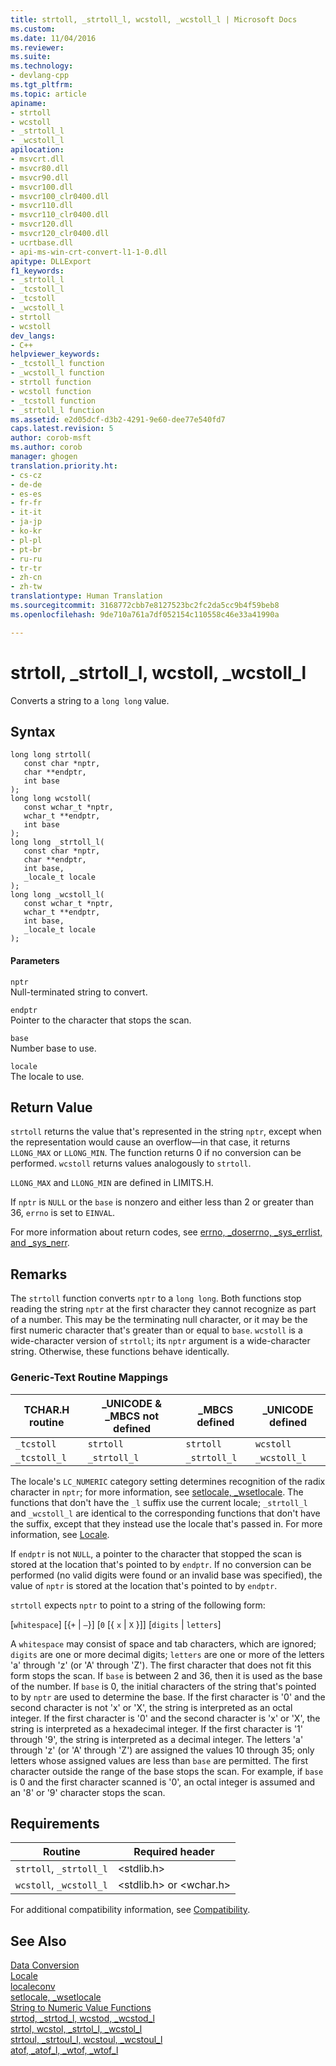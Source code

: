 ```yaml
---
title: strtoll, _strtoll_l, wcstoll, _wcstoll_l | Microsoft Docs
ms.custom: 
ms.date: 11/04/2016
ms.reviewer: 
ms.suite: 
ms.technology:
- devlang-cpp
ms.tgt_pltfrm: 
ms.topic: article
apiname:
- strtoll
- wcstoll
- _strtoll_l
- _wcstoll_l
apilocation:
- msvcrt.dll
- msvcr80.dll
- msvcr90.dll
- msvcr100.dll
- msvcr100_clr0400.dll
- msvcr110.dll
- msvcr110_clr0400.dll
- msvcr120.dll
- msvcr120_clr0400.dll
- ucrtbase.dll
- api-ms-win-crt-convert-l1-1-0.dll
apitype: DLLExport
f1_keywords:
- _strtoll_l
- _tcstoll_l
- _tcstoll
- _wcstoll_l
- strtoll
- wcstoll
dev_langs:
- C++
helpviewer_keywords:
- _tcstoll_l function
- _wcstoll_l function
- strtoll function
- wcstoll function
- _tcstoll function
- _strtoll_l function
ms.assetid: e2d05dcf-d3b2-4291-9e60-dee77e540fd7
caps.latest.revision: 5
author: corob-msft
ms.author: corob
manager: ghogen
translation.priority.ht:
- cs-cz
- de-de
- es-es
- fr-fr
- it-it
- ja-jp
- ko-kr
- pl-pl
- pt-br
- ru-ru
- tr-tr
- zh-cn
- zh-tw
translationtype: Human Translation
ms.sourcegitcommit: 3168772cbb7e8127523bc2fc2da5cc9b4f59beb8
ms.openlocfilehash: 9de710a761a7df052154c110558c46e33a41990a

---
```

# strtoll, _strtoll_l, wcstoll, _wcstoll_l
Converts a string to a `long long` value.  
  
## Syntax  
  
```  
long long strtoll(  
   const char *nptr,  
   char **endptr,  
   int base   
);  
long long wcstoll(  
   const wchar_t *nptr,  
   wchar_t **endptr,  
   int base   
);  
long long _strtoll_l(  
   const char *nptr,  
   char **endptr,  
   int base,  
   _locale_t locale  
);  
long long _wcstoll_l(  
   const wchar_t *nptr,  
   wchar_t **endptr,  
   int base,  
   _locale_t locale  
);  
```  
  
#### Parameters  
 `nptr`  
 Null-terminated string to convert.  
  
 `endptr`  
 Pointer to the character that stops the scan.  
  
 `base`  
 Number base to use.  
  
 `locale`  
 The locale to use.  
  
## Return Value  
 `strtoll` returns the value that's represented in the string `nptr`, except when the representation would cause an overflow—in that case, it returns `LLONG_MAX` or `LLONG_MIN`. The function returns 0 if no conversion can be performed. `wcstoll` returns values analogously to `strtoll`.  
  
 `LLONG_MAX` and `LLONG_MIN` are defined in LIMITS.H.  
  
 If `nptr` is `NULL` or the `base` is nonzero and either less than 2 or greater than 36, `errno` is set to `EINVAL`.  
  
 For more information about return codes, see [errno, _doserrno, _sys_errlist, and _sys_nerr](../../c-runtime-library/errno-doserrno-sys-errlist-and-sys-nerr.md).  
  
## Remarks  
 The `strtoll` function converts `nptr` to a `long long`. Both functions stop reading the string `nptr` at the first character they cannot recognize as part of a number. This may be the terminating null character, or it may be the first numeric character that's greater than or equal to `base`. `wcstoll` is a wide-character version of `strtoll`; its `nptr` argument is a wide-character string. Otherwise, these functions behave identically.  
  
### Generic-Text Routine Mappings  
  
|TCHAR.H routine|_UNICODE & _MBCS not defined|_MBCS defined|_UNICODE defined|  
|---------------------|------------------------------------|--------------------|-----------------------|  
|`_tcstoll`|`strtoll`|`strtoll`|`wcstoll`|  
|`_tcstoll_l`|`_strtoll_l`|`_strtoll_l`|`_wcstoll_l`|  
  
 The locale's `LC_NUMERIC` category setting determines recognition of the radix character in `nptr`; for more information, see [setlocale, _wsetlocale](../../c-runtime-library/reference/setlocale-wsetlocale.md). The functions that don't have the `_l` suffix use the current locale; `_strtoll_l` and `_wcstoll_l` are identical to the corresponding functions that don't have the suffix, except that they instead use the locale that's passed in. For more information, see [Locale](../../c-runtime-library/locale.md).  
  
 If `endptr` is not `NULL`, a pointer to the character that stopped the scan is stored at the location that's pointed to by `endptr`. If no conversion can be performed (no valid digits were found or an invalid base was specified), the value of `nptr` is stored at the location that's pointed to by `endptr`.  
  
 `strtoll` expects `nptr` to point to a string of the following form:  
  
 [`whitespace`] [{`+` &#124; `–`}] [`0` [{ `x` &#124; `X` }]] [`digits` &#124; `letters`]  
  
 A `whitespace` may consist of space and tab characters, which are ignored; `digits` are one or more decimal digits; `letters` are one or more of the letters 'a' through 'z' (or 'A' through 'Z'). The first character that does not fit this form stops the scan. If `base` is between 2 and 36, then it is used as the base of the number. If `base` is 0, the initial characters of the string that's pointed to by `nptr` are used to determine the base. If the first character is '0' and the second character is not 'x' or 'X', the string is interpreted as an octal integer. If the first character is '0' and the second character is 'x' or 'X', the string is interpreted as a hexadecimal integer. If the first character is '1' through '9', the string is interpreted as a decimal integer. The letters 'a' through 'z' (or 'A' through 'Z') are assigned the values 10 through 35; only letters whose assigned values are less than `base` are permitted. The first character outside the range of the base stops the scan. For example, if `base` is 0 and the first character scanned is '0', an octal integer is assumed and an '8' or '9' character stops the scan.  
  
## Requirements  
  
|Routine|Required header|  
|-------------|---------------------|  
|`strtoll`, `_strtoll_l`|\<stdlib.h>|  
|`wcstoll`, `_wcstoll_l`|\<stdlib.h> or \<wchar.h>|  
  
 For additional compatibility information, see [Compatibility](../../c-runtime-library/compatibility.md).  
  
## See Also  
 [Data Conversion](../../c-runtime-library/data-conversion.md)   
 [Locale](../../c-runtime-library/locale.md)   
 [localeconv](../../c-runtime-library/reference/localeconv.md)   
 [setlocale, _wsetlocale](../../c-runtime-library/reference/setlocale-wsetlocale.md)   
 [String to Numeric Value Functions](../../c-runtime-library/string-to-numeric-value-functions.md)   
 [strtod, _strtod_l, wcstod, _wcstod_l](../../c-runtime-library/reference/strtod-strtod-l-wcstod-wcstod-l.md)   
 [strtol, wcstol, _strtol_l, _wcstol_l](../../c-runtime-library/reference/strtol-wcstol-strtol-l-wcstol-l.md)   
 [strtoul, _strtoul_l, wcstoul, _wcstoul_l](../../c-runtime-library/reference/strtoul-strtoul-l-wcstoul-wcstoul-l.md)   
 [atof, _atof_l, _wtof, _wtof_l](../../c-runtime-library/reference/atof-atof-l-wtof-wtof-l.md)


<!--HONumber=Jan17_HO2-->



